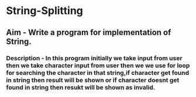 # String-Splitting
## Aim - Write a program for implementation of String.
### Description - In this program initially we take input from user then we take character input from user then we we use for loop for searching the character in that string,if character get found in string then result will be shown or if character doesnt get found in string then resukt will be shown as invalid. 
